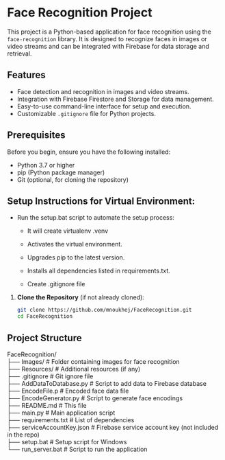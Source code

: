 # Face Recognition Project

This project is a Python-based application for face recognition using the `face-recognition` library. It is designed to recognize faces in images or video streams and can be integrated with Firebase for data storage and retrieval.

## Features

- Face detection and recognition in images and video streams.
- Integration with Firebase Firestore and Storage for data management.
- Easy-to-use command-line interface for setup and execution.
- Customizable `.gitignore` file for Python projects.

## Prerequisites

Before you begin, ensure you have the following installed:

- Python 3.7 or higher
- pip (Python package manager)
- Git (optional, for cloning the repository)

## Setup Instructions for Virtual Environment:

- Run the setup.bat script to automate the setup process:

    - It will create virtualenv .venv

    - Activates the virtual environment.
    - Upgrades pip to the latest version.
    - Installs all dependencies listed in requirements.txt.
    - Create .gitignore file

1. **Clone the Repository** (if not already cloned):
   ```bash
   git clone https://github.com/mnoukhej/FaceRecognition.git
   cd FaceRecognition


##  Project Structure

FaceRecognition/ <br>
├── Images/                  # Folder containing images for face recognition    <br>
├── Resources/               # Additional resources (if any)    <br>
├── .gitignore               # Git ignore file    <br>
├── AddDataToDatabase.py     # Script to add data to Firebase database    <br>
├── EncodeFile.p             # Encoded face data file    <br>
├── EncodeGenerator.py       # Script to generate face encodings    <br>
├── README.md                # This file    <br>
├── main.py                  # Main application script    <br>
├── requirements.txt         # List of dependencies    <br>
├── serviceAccountKey.json   # Firebase service account key (not included in the repo)    <br>
├── setup.bat                # Setup script for Windows    <br>
└── run_server.bat           # Script to run the application    <br>
